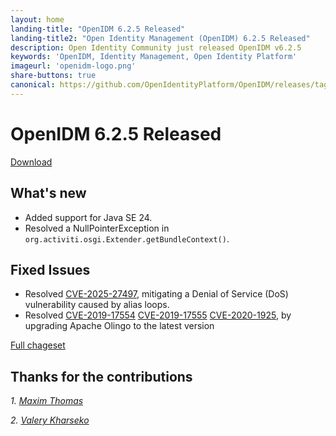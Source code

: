 ```yaml
---
layout: home
landing-title: "OpenIDM 6.2.5 Released"
landing-title2: "Open Identity Management (OpenIDM) 6.2.5 Released"
description: Open Identity Community just released OpenIDM v6.2.5
keywords: 'OpenIDM, Identity Management, Open Identity Platform'
imageurl: 'openidm-logo.png'
share-buttons: true
canonical: https://github.com/OpenIdentityPlatform/OpenIDM/releases/tag/6.2.5
---
```

# OpenIDM 6.2.5 Released

[Download](https://github.com/OpenIdentityPlatform/OpenIDM/releases/tag/6.2.5)

## What's new
* Added support for Java SE 24.
* Resolved a NullPointerException in `org.activiti.osgi.Extender.getBundleContext()`.

## Fixed Issues
* Resolved [CVE-2025-27497](https://nvd.nist.gov/vuln/detail/CVE-2025-27497), mitigating a Denial of Service (DoS) vulnerability caused by alias loops.
* Resolved [CVE-2019-17554](https://nvd.nist.gov/vuln/detail/CVE-2019-17554) [CVE-2019-17555](https://nvd.nist.gov/vuln/detail/CVE-2019-17555) [CVE-2020-1925](https://nvd.nist.gov/vuln/detail/CVE-2020-1925), by upgrading Apache Olingo to the latest version

[Full chageset](https://github.com/OpenIdentityPlatform/OpenIDM/compare/6.2.4...6.2.5)

## Thanks for the contributions

<i id="maximthomas"><i>1. <a href="https://github.com/maximthomas" target="_blank">Maxim Thomas</a></i>

<i id="vharseko"><i>2. <a href="https://github.com/vharseko" target="_blank">Valery Kharseko</a></i>
